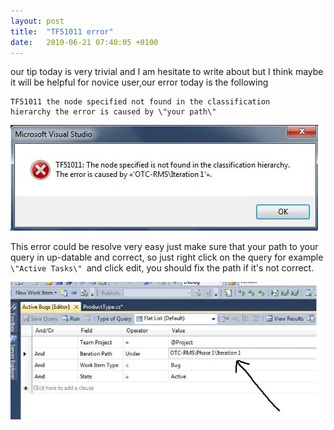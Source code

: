 ```yaml
---
layout: post
title:  "TF51011 error"
date:   2010-06-21 07:40:05 +0100
---
```


our tip today is very trivial and I am hesitate to write about but I think maybe it will be helpful for novice user,our error today is the
following 

```
TF51011 the node specified not found in the classification
hierarchy the error is caused by \"your path\"
```
![TFS Error](/assets/images/2010/06/TFS_Error.jpg)

This error could be resolve very easy just make sure that your path to your query in up-datable and correct, so just right click on the query for example `\"Active Tasks\" `and click edit, you should fix the path if
it\'s not correct.

![Error solution](/assets/images/2010/06/TFS_Error_resolve.jpg)